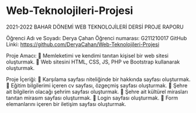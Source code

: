 # Web-Teknolojileri-Projesi

2021-2022 BAHAR DÖNEMİ
WEB TEKNOLOJİLERİ DERSİ PROJE RAPORU

Öğrenci Adı ve Soyadı: Derya Çahan
Öğrenci numarası: G211210017
GitHub Linki: https://github.com/DeryaCahan/Web-Teknolojileri-Projesi

Proje Amacı:
	Memleketimi ve kendimi tanıtan kişisel bir web sitesi oluşturmak.
	Web sitesini HTML, CSS, JS, PHP ve Bootstrap kullanarak oluşturmak.

Proje İçeriği:
	Karşılama sayfası niteliğinde bir hakkında sayfası oluşturmak.
	Eğitim bilgilerimi içeren cv sayfası, özgeçmiş sayfası oluşturmak.
	Şehre ait bilgilerin olacağı şehrim sayfası oluşturmak.
	Şehre ait kültürel mirasları tanıtan mirasım sayfası oluşturmak.
	Login sayfası oluşturmak.
	Form elemanlarını içeren bir iletişim sayfası oluşturmak.
